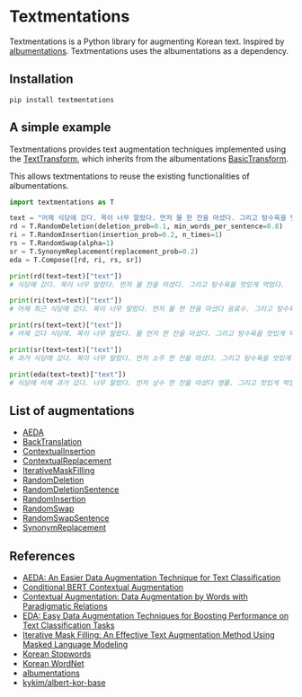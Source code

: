 # Textmentations

Textmentations is a Python library for augmenting Korean text.
Inspired by [albumentations](https://github.com/albumentations-team/albumentations).
Textmentations uses the albumentations as a dependency.

## Installation

```
pip install textmentations
```

## A simple example

Textmentations provides text augmentation techniques implemented using the [TextTransform](https://github.com/Jaesu26/textmentations/blob/v1.4.0/textmentations/core/transforms_interface.py#L19),
which inherits from the albumentations [BasicTransform](https://github.com/albumentations-team/albumentations/blob/1.4.14/albumentations/core/transforms_interface.py#L48).

This allows textmentations to reuse the existing functionalities of albumentations.

```python
import textmentations as T

text = "어제 식당에 갔다. 목이 너무 말랐다. 먼저 물 한 잔을 마셨다. 그리고 탕수육을 맛있게 먹었다."
rd = T.RandomDeletion(deletion_prob=0.1, min_words_per_sentence=0.8)
ri = T.RandomInsertion(insertion_prob=0.2, n_times=1)
rs = T.RandomSwap(alpha=1)
sr = T.SynonymReplacement(replacement_prob=0.2)
eda = T.Compose([rd, ri, rs, sr])

print(rd(text=text)["text"])
# 식당에 갔다. 목이 너무 말랐다. 먼저 물 잔을 마셨다. 그리고 탕수육을 맛있게 먹었다.

print(ri(text=text)["text"])
# 어제 최근 식당에 갔다. 목이 너무 말랐다. 먼저 물 한 잔을 마셨다 음료수. 그리고 탕수육을 맛있게 먹었다.

print(rs(text=text)["text"])
# 어제 갔다 식당에. 목이 너무 말랐다. 물 먼저 한 잔을 마셨다. 그리고 탕수육을 맛있게 먹었다..

print(sr(text=text)["text"])
# 과거 식당에 갔다. 목이 너무 말랐다. 먼저 소주 한 잔을 마셨다. 그리고 탕수육을 맛있게 먹었다.

print(eda(text=text)["text"])
# 식당에 어제 과거 갔다. 너무 말랐다. 먼저 상수 한 잔을 마셨다 맹물. 그리고 맛있게 먹었다.
```

## List of augmentations

- [AEDA](https://github.com/Jaesu26/textmentations/blob/v1.4.0/textmentations/augmentations/modification/transforms.py#L13)
- [BackTranslation](https://github.com/Jaesu26/textmentations/blob/v1.4.0/textmentations/augmentations/generation/transforms.py#L21)
- [ContextualInsertion](https://github.com/Jaesu26/textmentations/blob/v1.4.0/textmentations/augmentations/generation/transforms.py#L67)
- [ContextualReplacement](https://github.com/Jaesu26/textmentations/blob/v1.4.0/textmentations/augmentations/generation/transforms.py#L128)
- [IterativeMaskFilling](https://github.com/Jaesu26/textmentations/blob/v1.4.0/textmentations/augmentations/generation/transforms.py#L193)
- [RandomDeletion](https://github.com/Jaesu26/textmentations/blob/v1.4.0/textmentations/augmentations/modification/transforms.py#L105)
- [RandomDeletionSentence](https://github.com/Jaesu26/textmentations/blob/v1.4.0/textmentations/augmentations/modification/transforms.py#L177)
- [RandomInsertion](https://github.com/Jaesu26/textmentations/blob/v1.4.0/textmentations/augmentations/modification/transforms.py#L262)
- [RandomSwap](https://github.com/Jaesu26/textmentations/blob/v1.4.0/textmentations/augmentations/modification/transforms.py#L312)
- [RandomSwapSentence](https://github.com/Jaesu26/textmentations/blob/v1.4.0/textmentations/augmentations/modification/transforms.py#L371)
- [SynonymReplacement](https://github.com/Jaesu26/textmentations/blob/v1.4.0/textmentations/augmentations/modification/transforms.py#L411)

## References

- [AEDA: An Easier Data Augmentation Technique for Text Classification](https://arxiv.org/pdf/2108.13230)
- [Conditional BERT Contextual Augmentation](https://arxiv.org/pdf/1812.06705)
- [Contextual Augmentation: Data Augmentation by Words with Paradigmatic Relations](https://arxiv.org/pdf/1805.06201)
- [EDA: Easy Data Augmentation Techniques for Boosting Performance on Text Classification Tasks](https://arxiv.org/pdf/1901.11196)
- [Iterative Mask Filling: An Effective Text Augmentation Method Using Masked Language Modeling](https://arxiv.org/pdf/2401.01830)
- [Korean Stopwords](https://www.ranks.nl/stopwords/korean)
- [Korean WordNet](http://wordnet.kaist.ac.kr/)
- [albumentations](https://github.com/albumentations-team/albumentations)
- [kykim/albert-kor-base](https://huggingface.co/kykim/albert-kor-base)
